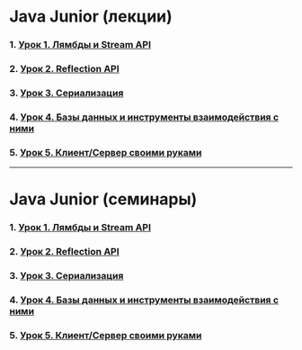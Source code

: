 
# Java Junior (лекции)

### 1. [Урок 1. Лямбды и Stream API](https://github.com/olgashenkel/GeekBrains-technological_specialization/blob/main/03.%20Java%20Junior/Lesson_01/Lesson_01.md)
### 2. [Урок 2. Reflection API](https://github.com/olgashenkel/GeekBrains-technological_specialization/blob/main/03.%20Java%20Junior/Lesson_02/Lesson_02.md)
### 3. [Урок 3. Сериализация]()
### 4. [Урок 4. Базы данных и инструменты взаимодействия с ними]()
### 5. [Урок 5. Клиент/Сервер своими руками]()

---

# Java Junior (семинары)

### 1. [Урок 1. Лямбды и Stream API](https://github.com/olgashenkel/GeekBrains-technological_specialization/blob/main/03.%20Java%20Junior/Seminar_01/Seminar_01.md)
### 2. [Урок 2. Reflection API]()
### 3. [Урок 3. Сериализация]()
### 4. [Урок 4. Базы данных и инструменты взаимодействия с ними]()
### 5. [Урок 5. Клиент/Сервер своими руками]()
